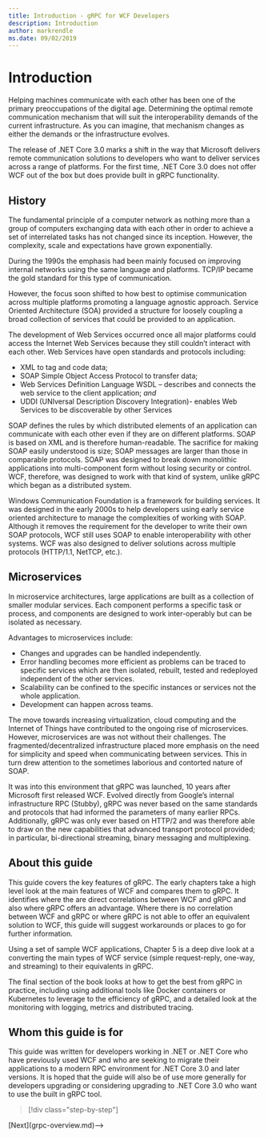 ```yaml
---
title: Introduction - gRPC for WCF Developers
description: Introduction
author: markrendle
ms.date: 09/02/2019
---
```


# Introduction

Helping machines communicate with each other has been one of the primary preoccupations of the digital age. Determining the optimal remote communication mechanism that will suit the interoperability demands of the current infrastructure. As you can imagine, that mechanism changes as either the demands or the infrastructure evolves.

The release of .NET Core 3.0 marks a shift in the way that Microsoft delivers remote communication solutions to developers who want to deliver services across a range of platforms. For the first time, .NET Core 3.0 does not offer WCF out of the box but does provide built in gRPC functionality.

## History

The fundamental principle of a computer network as nothing more than a group of computers exchanging data with each other in order to achieve a set of interrelated tasks has not changed since its inception. However, the complexity, scale and expectations have grown exponentially.  

During the 1990s the emphasis had been mainly focused on improving internal networks using the same language and platforms. TCP/IP became the gold standard for this type of communication.

However, the focus soon shifted to how best to optimise communication across multiple platforms promoting a language agnostic approach. Service Oriented Architecture (SOA) provided a structure for loosely coupling a broad collection of services that could be provided to an application.

The development of Web Services occurred once all major platforms could access the Internet Web Services because they still couldn’t interact with each other. Web Services have open standards and protocols including:

- XML to tag and code data;
- SOAP Simple Object Access Protocol to transfer data;
- Web Services Definition Language WSDL – describes and connects the web service to the client application; *and*
- UDDI (UNIversal Description Discovery Integration)- enables Web Services to be discoverable by other Services

SOAP defines the rules by which distributed elements of an application can communicate with each other even if they are on different platforms. SOAP is based on XML and is therefore human-readable. The sacrifice for making SOAP easily understood is size; SOAP messages are larger than those in comparable protocols. SOAP was designed to break down monolithic applications into multi-component form without losing security or control. WCF, therefore, was designed to work with that kind of system, unlike gRPC which began as a distributed system.

Windows Communication Foundation is a framework for building services. It was designed in the early 2000s to help developers using early service oriented architecture to manage the complexities of working with SOAP. Although it removes the requirement for the developer to write their own SOAP protocols, WCF still uses SOAP to enable interoperability with other systems. WCF was also designed to deliver solutions across multiple protocols (HTTP/1.1, NetTCP, etc.).

## Microservices

In microservice architectures, large applications are built as a collection of smaller modular services. Each component performs a  specific task or process, and components are designed to work inter-operably but can be isolated as necessary.

Advantages to microservices include:

- Changes and upgrades can be handled independently.
- Error handling becomes more efficient as problems can be traced to specific services which are then isolated, rebuilt, tested and redeployed independent of the other services.
- Scalability can be confined to the specific instances or services not the whole application.
- Development can happen across teams.

The move towards increasing virtualization, cloud computing and the Internet of Things have contributed to the ongoing rise of microservices. However, microservices are was not without their challenges. The fragmented/decentralized infrastructure placed more emphasis on the need for simplicity and speed when communicating between services. This in turn drew attention to the sometimes laborious and contorted nature of SOAP.

It was into this environment that gRPC was launched, 10 years after Microsoft first released WCF. Evolved directly from Google’s internal infrastructure RPC (Stubby), gRPC was never based on the same standards and protocols that had informed the parameters of many earlier RPCs. Additionally, gRPC was only ever based on HTTP/2 and was therefore able to draw on the new capabilities that advanced transport protocol provided; in particular, bi-directional streaming, binary messaging and multiplexing.

## About this guide

This guide covers the key features of gRPC.  The early chapters take a high level look at the main features of WCF and compares them to gRPC. It identifies where the are direct correlations between WCF and gRPC and also where gRPC offers an advantage. Where there is no correlation between WCF and gRPC or where gRPC is not able to offer an equivalent solution to WCF, this guide will suggest workarounds or places to go for further information.

Using a set of sample WCF applications, Chapter 5 is a deep dive look at a converting the main types of WCF service (simple request-reply, one-way, and streaming) to their equivalents in gRPC.

The final section of the book looks at how to get the best from gRPC in practice, including using additional tools like Docker containers or Kubernetes to leverage to the efficiency of gRPC, and a detailed look at the monitoring with logging, metrics and distributed tracing.

## Whom this guide is for

This guide was written for developers working in .NET or .NET Core who have previously used WCF and who are seeking to migrate their applications to a modern RPC environment for .NET Core 3.0 and later versions. It is hoped that the guide will also be of use more generally for developers upgrading or considering upgrading to .NET Core 3.0 who want to use the built in gRPC tool.

>[!div class="step-by-step"]
<!-->[Next](grpc-overview.md)-->
